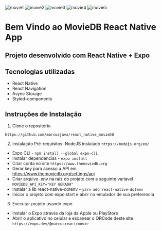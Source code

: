 ![movie1](assets/movie1.jpg=135x293)
![movie2](assets/movie2.jpg=135x293)
![movie3](assets/movie3.jpg=135x293)
![movie4](assets/movie4.jpg=135x293)
![movie5](assets/movie5.jpg=135x293)

# Bem Vindo ao MovieDB React Native App

## Projeto desenvolvido com React Native + Expo

## Tecnologias utilizadas

- React Native
- React Navigation
- Async Storage
- Styled-components

## Instruções de Instalação

1. Clone o repositorio

`https://github.com/marcusjava/react_native_movieDB`

2. Instalação
   Pré-requisitos: NodeJS instalado `https://nodejs.org/en/`

- Expo CLI - `npm install --global expo-cli`
- Instalar dependencias - `expo install`
- Criar conta no site `https://www.themoviedb.org`
- Gerar key para acesso a API em https://www.themoviedb.org/settings/api
- Criar arquivo .env na raiz do projeto com a seguinte variavel `MOVIEDB_API_KEY="KEY GERADA"`
- Instalar a lib react-native-dotenv - `yarn add react-native-dotenv`
- Iniciar o projeto com expo start e abrir no emulador de sua preferencia

3. Executar projeto usando expo

- Instalar o Expo através da loja da Apple ou PlayStore
- Abrir o aplicativo no celular e escanear o QRCode deste site `https://expo.dev/@marcusreact/movie`
